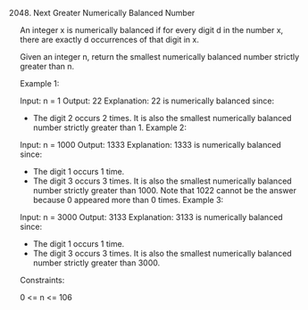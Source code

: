 2048. Next Greater Numerically Balanced Number

An integer x is numerically balanced if for every digit d in the number x, there are exactly d occurrences of that digit in x.

Given an integer n, return the smallest numerically balanced number strictly greater than n.

Example 1:

Input: n = 1
Output: 22
Explanation:
22 is numerically balanced since:

- The digit 2 occurs 2 times.
  It is also the smallest numerically balanced number strictly greater than 1.
  Example 2:

Input: n = 1000
Output: 1333
Explanation:
1333 is numerically balanced since:

- The digit 1 occurs 1 time.
- The digit 3 occurs 3 times.
  It is also the smallest numerically balanced number strictly greater than 1000.
  Note that 1022 cannot be the answer because 0 appeared more than 0 times.
  Example 3:

Input: n = 3000
Output: 3133
Explanation:
3133 is numerically balanced since:

- The digit 1 occurs 1 time.
- The digit 3 occurs 3 times.
  It is also the smallest numerically balanced number strictly greater than 3000.

Constraints:

0 <= n <= 106

